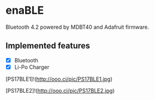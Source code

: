 # enaBLE

Bluetooth 4.2 powered by MDBT40 and Adafruit firmware.

## Implemented features

- [x] Bluetooth
- [x] Li-Po Charger

[PS17BLE1]!(http://ooo.ci/pic/PS17BLE1.jpg)

[PS17BLE2]!(http://ooo.ci/pic/PS17BLE2.jpg)
